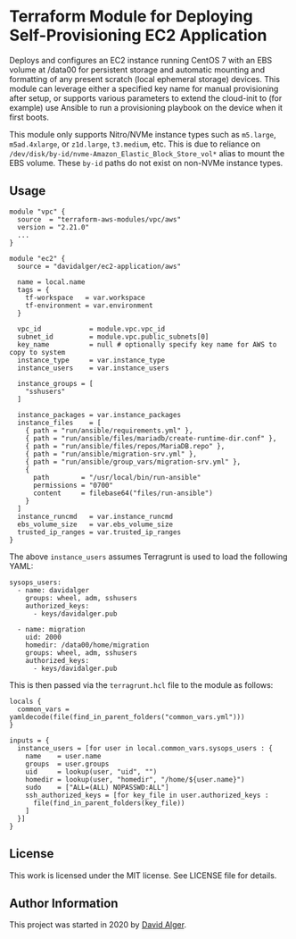 # Terraform Module for Deploying Self-Provisioning EC2 Application

Deploys and configures an EC2 instance running CentOS 7 with an EBS volume at /data00 for persistent storage and automatic mounting and formatting of any present scratch (local ephemeral storage) devices. This module can leverage either a specified key name for manual provisioning after setup, or supports various parameters to extend the cloud-init to (for example) use Ansible to run a provisioning playbook on the device when it first boots.

This module only supports Nitro/NVMe instance types such as `m5.large`, `m5ad.4xlarge`, or `z1d.large`, `t3.medium`, etc. This is due to reliance on `/dev/disk/by-id/nvme-Amazon_Elastic_Block_Store_vol*` alias to mount the EBS volume. These `by-id` paths do not exist on non-NVMe instance types.

## Usage

```
module "vpc" {
  source  = "terraform-aws-modules/vpc/aws"
  version = "2.21.0"
  ...
}

module "ec2" {
  source = "davidalger/ec2-application/aws"

  name = local.name
  tags = {
    tf-workspace   = var.workspace
    tf-environment = var.environment
  }

  vpc_id            = module.vpc.vpc_id
  subnet_id         = module.vpc.public_subnets[0]
  key_name          = null # optionally specify key name for AWS to copy to system
  instance_type     = var.instance_type
  instance_users    = var.instance_users

  instance_groups = [
    "sshusers"
  ]

  instance_packages = var.instance_packages
  instance_files    = [
    { path = "run/ansible/requirements.yml" },
    { path = "run/ansible/files/mariadb/create-runtime-dir.conf" },
    { path = "run/ansible/files/repos/MariaDB.repo" },
    { path = "run/ansible/migration-srv.yml" },
    { path = "run/ansible/group_vars/migration-srv.yml" },
    {
      path        = "/usr/local/bin/run-ansible"
      permissions = "0700"
      content     = filebase64("files/run-ansible")
    }
  ]
  instance_runcmd   = var.instance_runcmd
  ebs_volume_size   = var.ebs_volume_size
  trusted_ip_ranges = var.trusted_ip_ranges
}
```

The above `instance_users` assumes Terragrunt is used to load the following YAML:

```
sysops_users:
  - name: davidalger
    groups: wheel, adm, sshusers
    authorized_keys:
      - keys/davidalger.pub

  - name: migration
    uid: 2000
    homedir: /data00/home/migration
    groups: wheel, adm, sshusers
    authorized_keys:
      - keys/davidalger.pub
```

This is then passed via the `terragrunt.hcl` file to the module as follows:

```
locals {
  common_vars = yamldecode(file(find_in_parent_folders("common_vars.yml")))
}

inputs = {
  instance_users = [for user in local.common_vars.sysops_users : {
    name    = user.name
    groups  = user.groups
    uid     = lookup(user, "uid", "")
    homedir = lookup(user, "homedir", "/home/${user.name}")
    sudo    = ["ALL=(ALL) NOPASSWD:ALL"]
    ssh_authorized_keys = [for key_file in user.authorized_keys :
      file(find_in_parent_folders(key_file))
    ]
  }]
}
```

## License

This work is licensed under the MIT license. See LICENSE file for details.

## Author Information

This project was started in 2020 by [David Alger](https://davidalger.com/).
